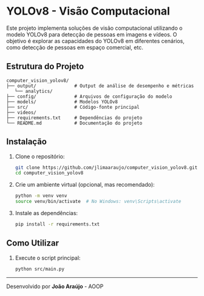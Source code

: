 # YOLOv8 - Visão Computacional

Este projeto implementa soluções de visão computacional utilizando o modelo YOLOv8 para detecção de pessoas em imagens e vídeos. O objetivo é explorar as capacidades do YOLOv8 em diferentes cenários, como detecção de pessoas em espaço comercial, etc.

## Estrutura do Projeto

```
computer_vision_yolov8/
├── output/              # Output de análise de desempenho e métricas
   └── analytics/            
├── config/              # Arquivos de configuração do modelo
├── models/              # Modelos YOLOv8
├── src/                 # Código-fonte principal
├── videos/                  
├── requirements.txt     # Dependências do projeto
└── README.md            # Documentação do projeto
```

## Instalação

1. Clone o repositório:

   ```bash
   git clone https://github.com/jlimaaraujo/computer_vision_yolov8.git
   cd computer_vision_yolov8
   ```

2. Crie um ambiente virtual (opcional, mas recomendado):

   ```bash
   python -m venv venv
   source venv/bin/activate  # No Windows: venv\Scripts\activate
   ```

3. Instale as dependências:

   ```bash
   pip install -r requirements.txt
   ```

## Como Utilizar

1. Execute o script principal:
    ```sh
    python src/main.py
    ```

---

Desenvolvido por **João Araújo** - AOOP
